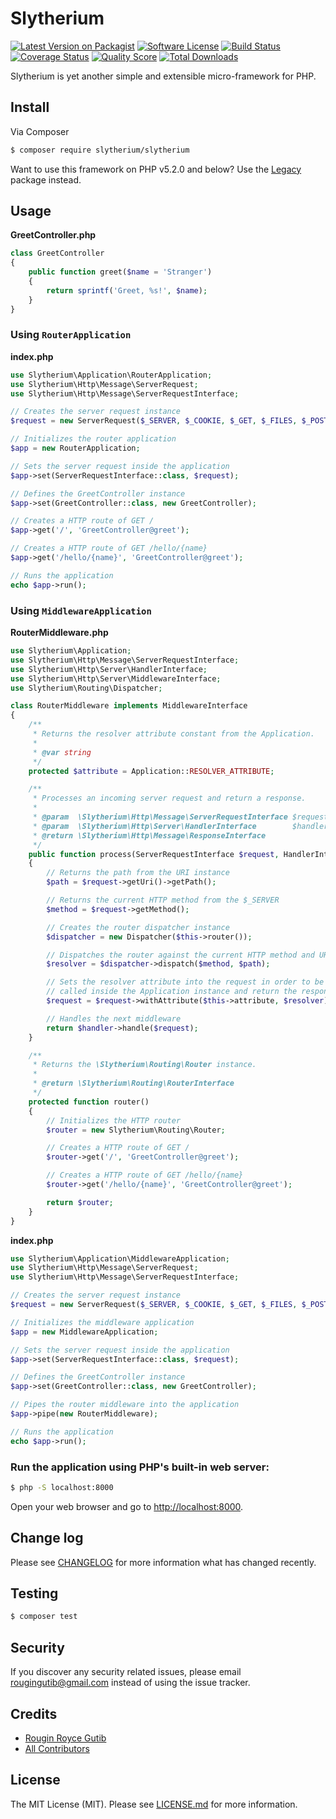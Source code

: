 # Slytherium

[![Latest Version on Packagist][ico-version]][link-packagist]
[![Software License][ico-license]](LICENSE.md)
[![Build Status][ico-travis]][link-travis]
[![Coverage Status][ico-scrutinizer]][link-scrutinizer]
[![Quality Score][ico-code-quality]][link-code-quality]
[![Total Downloads][ico-downloads]][link-downloads]

Slytherium is yet another simple and extensible micro-framework for PHP.

## Install

Via Composer

``` bash
$ composer require slytherium/slytherium
```

Want to use this framework on PHP v5.2.0 and below? Use the [Legacy](https://github.com/slytherium/legacy) package instead.

## Usage

**GreetController.php**

``` php
class GreetController
{
    public function greet($name = 'Stranger')
    {
        return sprintf('Greet, %s!', $name);
    }
}
```

### Using `RouterApplication`

**index.php**

``` php
use Slytherium\Application\RouterApplication;
use Slytherium\Http\Message\ServerRequest;
use Slytherium\Http\Message\ServerRequestInterface;

// Creates the server request instance
$request = new ServerRequest($_SERVER, $_COOKIE, $_GET, $_FILES, $_POST);

// Initializes the router application
$app = new RouterApplication;

// Sets the server request inside the application
$app->set(ServerRequestInterface::class, $request);

// Defines the GreetController instance
$app->set(GreetController::class, new GreetController);

// Creates a HTTP route of GET /
$app->get('/', 'GreetController@greet');

// Creates a HTTP route of GET /hello/{name}
$app->get('/hello/{name}', 'GreetController@greet');

// Runs the application
echo $app->run();
```

### Using `MiddlewareApplication`

**RouterMiddleware.php**

``` php
use Slytherium\Application;
use Slytherium\Http\Message\ServerRequestInterface;
use Slytherium\Http\Server\HandlerInterface;
use Slytherium\Http\Server\MiddlewareInterface;
use Slytherium\Routing\Dispatcher;

class RouterMiddleware implements MiddlewareInterface
{
    /**
     * Returns the resolver attribute constant from the Application.
     *
     * @var string
     */
    protected $attribute = Application::RESOLVER_ATTRIBUTE;

    /**
     * Processes an incoming server request and return a response.
     *
     * @param  \Slytherium\Http\Message\ServerRequestInterface $request
     * @param  \Slytherium\Http\Server\HandlerInterface        $handler
     * @return \Slytherium\Http\Message\ResponseInterface
     */
    public function process(ServerRequestInterface $request, HandlerInterface $handler)
    {
        // Returns the path from the URI instance
        $path = $request->getUri()->getPath();

        // Returns the current HTTP method from the $_SERVER
        $method = $request->getMethod();

        // Creates the router dispatcher instance 
        $dispatcher = new Dispatcher($this->router());

        // Dispatches the router against the current HTTP method and URI
        $resolver = $dispatcher->dispatch($method, $path);

        // Sets the resolver attribute into the request in order to be
        // called inside the Application instance and return the response.
        $request = $request->withAttribute($this->attribute, $resolver);

        // Handles the next middleware
        return $handler->handle($request);
    }

    /**
     * Returns the \Slytherium\Routing\Router instance.
     *
     * @return \Slytherium\Routing\RouterInterface
     */
    protected function router()
    {
        // Initializes the HTTP router
        $router = new Slytherium\Routing\Router;

        // Creates a HTTP route of GET /
        $router->get('/', 'GreetController@greet');

        // Creates a HTTP route of GET /hello/{name}
        $router->get('/hello/{name}', 'GreetController@greet');

        return $router;
    }
}
```

**index.php**

``` php
use Slytherium\Application\MiddlewareApplication;
use Slytherium\Http\Message\ServerRequest;
use Slytherium\Http\Message\ServerRequestInterface;

// Creates the server request instance
$request = new ServerRequest($_SERVER, $_COOKIE, $_GET, $_FILES, $_POST);

// Initializes the middleware application
$app = new MiddlewareApplication;

// Sets the server request inside the application
$app->set(ServerRequestInterface::class, $request);

// Defines the GreetController instance
$app->set(GreetController::class, new GreetController);

// Pipes the router middleware into the application
$app->pipe(new RouterMiddleware);

// Runs the application
echo $app->run();
```

### Run the application using PHP's built-in web server:

``` bash
$ php -S localhost:8000
```

Open your web browser and go to [http://localhost:8000](http://localhost:8000).

## Change log

Please see [CHANGELOG](CHANGELOG.md) for more information what has changed recently.

## Testing

``` bash
$ composer test
```

## Security

If you discover any security related issues, please email rougingutib@gmail.com instead of using the issue tracker.

## Credits

- [Rougin Royce Gutib][link-author]
- [All Contributors][link-contributors]

## License

The MIT License (MIT). Please see [LICENSE.md](LICENSE.md) for more information.

[ico-version]: https://img.shields.io/packagist/v/slytherium/slytherium.svg?style=flat-square
[ico-license]: https://img.shields.io/badge/license-MIT-brightgreen.svg?style=flat-square
[ico-travis]: https://img.shields.io/travis/slytherium/slytherium/master.svg?style=flat-square
[ico-scrutinizer]: https://img.shields.io/scrutinizer/coverage/g/slytherium/slytherium.svg?style=flat-square
[ico-code-quality]: https://img.shields.io/scrutinizer/g/slytherium/slytherium.svg?style=flat-square
[ico-downloads]: https://img.shields.io/packagist/dt/slytherium/slytherium.svg?style=flat-square

[link-packagist]: https://packagist.org/packages/slytherium/slytherium
[link-travis]: https://travis-ci.org/slytherium/slytherium
[link-scrutinizer]: https://scrutinizer-ci.com/g/slytherium/slytherium/code-structure
[link-code-quality]: https://scrutinizer-ci.com/g/slytherium/slytherium
[link-downloads]: https://packagist.org/packages/slytherium/slytherium
[link-author]: https://github.com/rougin
[link-contributors]: ../../contributors
